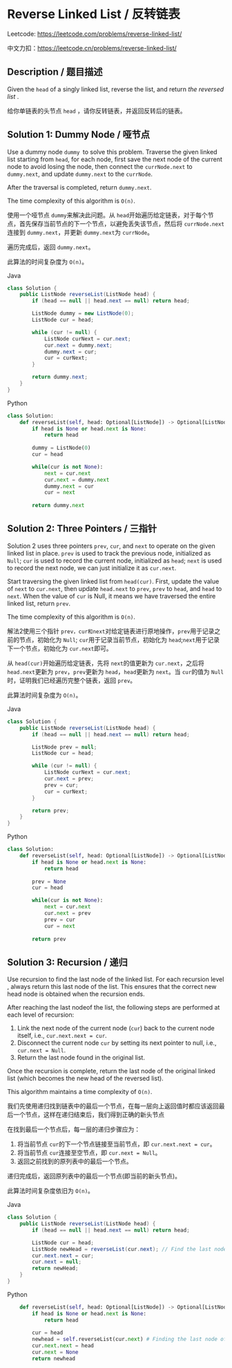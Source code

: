 # Reverse Linked List / 反转链表

Leetcode: https://leetcode.com/problems/reverse-linked-list/

中文力扣：https://leetcode.cn/problems/reverse-linked-list/

## Description / 题目描述

Given the `head` of a singly linked list, reverse the list, and return  *the reversed list* .

给你单链表的头节点 `head` ，请你反转链表，并返回反转后的链表。

## Solution 1: Dummy Node / 哑节点

Use a dummy node `dummy `to solve this problem. Traverse the given linked list starting from `head`, for each node, first save the next node of the current node to avoid losing the node, then connect the `currNode.next` to ` dummy.next`, and update `dummy.next` to the `currNode`.

 After the traversal is completed, return `dummy.next`.

The time complexity of this algorithm is `O(n)`.

使用一个哑节点 `dummy`来解决此问题。从 `head`开始遍历给定链表，对于每个节点，首先保存当前节点的下一个节点，以避免丢失该节点，然后将 `currNode.next`连接到 `dummy.next`，并更新 `dummy.next`为 `currNode`。

遍历完成后，返回 `dummy.next`。

此算法的时间复杂度为 `O(n)`。

Java

```java
class Solution {
    public ListNode reverseList(ListNode head) {
        if (head == null || head.next == null) return head;

        ListNode dummy = new ListNode(0);
        ListNode cur = head;

        while (cur != null) {
            ListNode curNext = cur.next;
            cur.next = dummy.next;
            dummy.next = cur;
            cur = curNext;
        }

        return dummy.next;
    }
}

```

Python

```python
class Solution:
    def reverseList(self, head: Optional[ListNode]) -> Optional[ListNode]:
        if head is None or head.next is None:
            return head
  
        dummy = ListNode(0)
        cur = head

        while(cur is not None):
            next = cur.next
            cur.next = dummy.next
            dummy.next = cur
            cur = next
  
        return dummy.next

```

## Solution 2: Three Pointers / 三指针

Solution 2 uses three pointers `prev`, `cur`, and `next` to operate on the given linked list in place. `prev` is used to track the previous node, initialized as `Null`; `cur` is used to record the current node, initialized as `head`; `next` is used to record the next node, we can just initialize it as `cur.next`.

Start traversing the given linked list from `head(cur)`. First, update the value of `next` to `cur.next`, then update `head.next` to `prev`, `prev` to `head`, and `head` to `next`. When the value of `cur` is Null, it means we have traversed the entire linked list, return `prev`.

The time complexity of this algorithm is `O(n)`.

解法2使用三个指针 `prev，cur和next`对给定链表进行原地操作，`prev`用于记录之前的节点，初始化为 `Null`; `cur`用于记录当前节点，初始化为 `head`;`next`用于记录下一个节点，初始化为 `cur.next`即可。

从 `head(cur)`开始遍历给定链表，先将 `next`的值更新为 `cur.next`，之后将 `head.next`更新为 `prev`，`prev`更新为 `head`，`head`更新为 `next`。当 `cur`的值为 `Null`时，证明我们已经遍历完整个链表，返回 `prev`。

此算法时间复杂度为 `O(n)`。

Java

```java
class Solution {
    public ListNode reverseList(ListNode head) {
        if (head == null || head.next == null) return head;

        ListNode prev = null;
        ListNode cur = head;

        while (cur != null) {
            ListNode curNext = cur.next;
            cur.next = prev;
            prev = cur;
            cur = curNext;
        }

        return prev;
    }
}

```

Python

```python
class Solution:
    def reverseList(self, head: Optional[ListNode]) -> Optional[ListNode]:
        if head is None or head.next is None:
            return head
  
        prev = None
        cur = head

        while(cur is not None):
            next = cur.next
            cur.next = prev
            prev = cur
            cur = next
  
        return prev

```

## Solution 3: Recursion / 递归

Use recursion to find the last node of the linked list. For each recursion level , always return this last node of the list. This ensures that the correct new head node is obtained when the recursion ends.

After reaching the last nodeof the list, the following steps are performed at each level of recursion:

1. Link the next node of the current node (`cur`) back to the current node itself, i.e., `cur.next.next = cur`.
2. Disconnect the current node `cur` by setting its next pointer to null, i.e., `cur.next = Null`.
3. Return the last node found in the original list.

Once the recursion is complete, return the last node of the original linked list (which becomes the new head of the reversed list).

This algorithm maintains a time complexity of `O(n)`.

我们先使用递归找到链表中的最后一个节点，在每一层向上返回值时都应该返回最后一个节点，这样在递归结束后，我们得到正确的新头节点

在找到最后一个节点后，每一层的递归步骤应为：

1. 将当前节点 `cur`的下一个节点链接至当前节点，即 `cur.next.next = cur`。
2. 将当前节点 `cur`连接至空节点，即 `cur.next = Null`。
3. 返回之前找到的原列表中的最后一个节点。

递归完成后，返回原列表中的最后一个节点(即当前的新头节点)。

此算法时间复杂度依旧为 `O(n)`。

Java

```java
class Solution {
    public ListNode reverseList(ListNode head) {
        if (head == null || head.next == null) return head;

        ListNode cur = head;
        ListNode newHead = reverseList(cur.next); // Find the last node of the list
        cur.next.next = cur;
        cur.next = null;
        return newHead;
    }
}

```

Python

```python
    def reverseList(self, head: Optional[ListNode]) -> Optional[ListNode]:
        if head is None or head.next is None:
            return head
  
        cur = head
        newhead = self.reverseList(cur.next) # Finding the last node of the list
        cur.next.next = head
        cur.next = None
        return newhead

```
